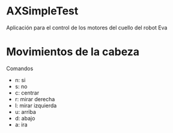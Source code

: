 # AXSimpleTest

Aplicación para el control de los motores del cuello del robot Eva

# Movimientos de la cabeza
Comandos
- n: si
- s: no
- c: centrar
- r: mirar derecha
- l: mirar izquierda
- u: arriba
- d: abajo
- a: ira
